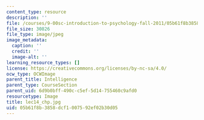 ```yaml
---
content_type: resource
description: ''
file: /courses/9-00sc-introduction-to-psychology-fall-2011/05b61f8b3858dcf1007592ef02b30d05_lec14_chp.jpg
file_size: 30826
file_type: image/jpeg
image_metadata:
  caption: ''
  credit: ''
  image-alt: ''
learning_resource_types: []
license: https://creativecommons.org/licenses/by-nc-sa/4.0/
ocw_type: OCWImage
parent_title: Intelligence
parent_type: CourseSection
parent_uid: 6d9b0bff-490c-c5ef-5d14-755460c9afd0
resourcetype: Image
title: lec14_chp.jpg
uid: 05b61f8b-3858-dcf1-0075-92ef02b30d05
---
```

